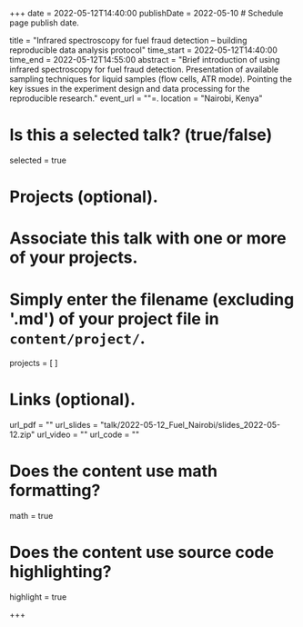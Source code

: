 +++
date = 2022-05-12T14:40:00 
publishDate = 2022-05-10 # Schedule page publish date.

title = "Infrared spectroscopy for fuel fraud detection – building reproducible data analysis protocol"
time_start = 2022-05-12T14:40:00
time_end = 2022-05-12T14:55:00
abstract = "Brief introduction of using infrared spectroscopy for fuel fraud detection. Presentation of available sampling techniques for liquid samples (flow cells, ATR mode). Pointing the key issues in the experiment design and data processing for the reproducible research."
event_url = ""=.
location = "Nairobi, Kenya"

# Is this a selected talk? (true/false)
selected = true



# Projects (optional).
#   Associate this talk with one or more of your projects.
#   Simply enter the filename (excluding '.md') of your project file in `content/project/`.
projects = [ ]

# Links (optional).
url_pdf = ""
url_slides = "talk/2022-05-12_Fuel_Nairobi/slides_2022-05-12.zip"
url_video = ""
url_code = ""

# Does the content use math formatting?
math = true

# Does the content use source code highlighting?
highlight = true

+++



